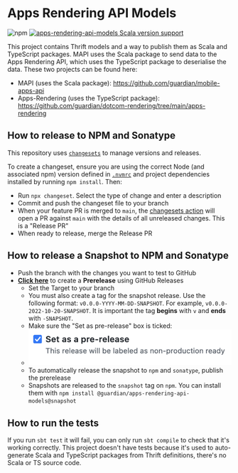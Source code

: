 # Apps Rendering API Models

![npm](https://img.shields.io/npm/v/@guardian/apps-rendering-api-models)
[![apps-rendering-api-models Scala version support](https://index.scala-lang.org/guardian/apps-rendering-api-models/apps-rendering-api-models/latest-by-scala-version.svg?platform=jvm)](https://index.scala-lang.org/guardian/apps-rendering-api-models/apps-rendering-api-models)

This project contains Thrift models and a way to publish them as Scala and TypeScript packages. MAPI uses the Scala package to send data to the Apps Rendering API, which uses the TypeScript package to deserialise the data. These two projects can be found here:

- MAPI (uses the Scala package): https://github.com/guardian/mobile-apps-api
- Apps-Rendering (uses the TypeScript package): https://github.com/guardian/dotcom-rendering/tree/main/apps-rendering

## How to release to NPM and Sonatype

This repository uses [`changesets`](https://github.com/changesets/changesets) to manage versions and releases.

To create a changeset, ensure you are using the correct Node (and associated npm) version defined in [`.nvmrc`](./.nvmrc) and project dependencies installed by running `npm install`. Then:

- Run `npx changeset`. Select the type of change and enter a description
- Commit and push the changeset file to your branch
- When your feature PR is merged to `main`, the [changesets action](.github/workflows/changesets.yaml) will open a PR against `main` with the details of all unreleased changes. This is a "Release PR"
- When ready to release, merge the Release PR

## How to release a Snapshot to NPM and Sonatype

- Push the branch with the changes you want to test to GitHub
- [**Click here**](https://github.com/guardian/apps-rendering-api-models/releases/new?prerelease=true) to create a **Prerelease** using GitHub Releases
    - Set the Target to your branch
    - You must also create a tag for the snapshot release. Use the following format: `v0.0.0-YYYY-MM-DD-SNAPSHOT`. For example, `v0.0.0-2022-10-20-SNAPSHOT`. It is important the tag **begins** with `v` and **ends** with `-SNAPSHOT`.
    - Make sure the "Set as pre-release" box is ticked:
    - <img src="docs/assets/prerelease.png" width="500" />
    - To automatically release the snapshot to `npm` and `sonatype`, publish the prerelease
    - Snapshots are released to the `snapshot` tag on `npm`. You can install them with `npm install @guardian/apps-rendering-api-models@snapshot`

## How to run the tests

If you run `sbt test` it will fail, you can only run `sbt compile` to check that it's working correctly. This project doesn't have tests because it's used to auto-generate Scala and TypeScript packages from Thrift definitions, there's no Scala or TS source code.
